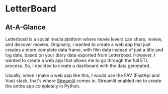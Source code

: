 # LetterBoard

## At-A-Glance
Letterboxd is a social media platform where movie lovers can share, review, and discover movies. Originally, I wanted to create a web app that just creates a more complete data frame, with film data instead of just a title and log date, based on your diary data exported from Letterboxd. However, I wanted to create a web app that allows me to go through the full ETL process. So, I decided to create a dashboard with the data generated.

Usually, when I make a web app like this, I would use the FAV (FastApi and Vue) stack, that's where [Streamlit](https://streamlit.io/) comes in. Streamlit enabled me to create the entire app completely in Python.
